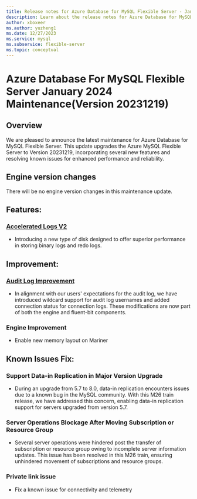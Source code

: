 ```yaml
---
title: Release notes for Azure Database for MySQL Flexible Server - January 2024
description: Learn about the release notes for Azure Database for MySQL Flexible Server January 2024.
author: xboxeer
ms.author: yuzheng1
ms.date: 12/27/2023
ms.service: mysql
ms.subservice: flexible-server
ms.topic: conceptual
---
```


# Azure Database For MySQL Flexible Server January 2024 Maintenance(Version 20231219)

## Overview
We are pleased to announce the latest maintenance for Azure Database for MySQL Flexible Server. This update upgrades the Azure MySQL Flexible Server to Version 20231219, incorporating several new features and resolving known issues for enhanced performance and reliability.

## Engine version changes
There will be no engine version changes in this maintenance update.

## Features:
### [Accelerated Logs V2](../concepts-accelerated-logs.md)
- Introducing a new type of disk designed to offer superior performance in storing binary logs and redo logs.

## Improvement:

### [Audit Log Improvement](../concepts-audit-logs.md)
- In alignment with our users' expectations for the audit log, we have introduced wildcard support for audit log usernames and added connection status for connection logs. These modifications are now part of both the engine and fluent-bit components.

### Engine Improvement
- Enable new memory layout on Mariner

## Known Issues Fix:
### Support Data-in Replication in Major Version Upgrade
- During an upgrade from 5.7 to 8.0, data-in replication encounters issues due to a known bug in the MySQL community. With this M26 train release, we have addressed this concern, enabling data-in replication support for servers upgraded from version 5.7.
### Server Operations Blockage After Moving Subscription or Resource Group
- Several server operations were hindered post the transfer of subscription or resource group owing to incomplete server information updates. This issue has been resolved in this M26 train, ensuring unhindered movement of subscriptions and resource groups.
### Private link issue
- Fix a known issue for connectivity and telemetry
